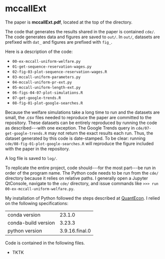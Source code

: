 # mccallExt

The paper is **mccallExt.pdf**, located at the top of the directory.

The code that generates the results shared in the paper is contained `cde/`.
The code generates data and figures are saved to `out/`.
In `out/`, datasets are prefixed with `dat_` and figures are prefixed with `fig_`.

Here is a description of the code:
* `00-ex-mccall-uniform-welfare.py`
* `01-get-sequence-reservation-wages.py`
* `02-fig-03-plot-sequence-reservation-wages.R`
* `03-mccall-uniform-parameters.py`
* `04-mccall-uniform-pr-ext.py`
* `05-mccall-uniform-length-ext.py`
* `06-figs-04-07-plot-simulations.R`
* `07-get-google-trends.R`
* `08-fig-01-plot-google-searches.R`

Because the welfare simulations take a long time to run and the datasets are small,
the .csv files needed to reproduce the paper are committed to the repository.
These datasets can be entirely reproduced by running the code as described---with one exception.
The Google Trends query in `cde/07-get-google-trends.R` may not return the exact results each run.
Thus, the dataset generated by this code is date-stamped.
To be clear:
running `cde/08-fig-01-plot-google-searches.R` will reproduce the figure included with the paper in the repository.

A log file is saved to `log/`.


To replicate the entire project,
code should---for the most part---be run in order of the program name.
The Python code needs to be run from the `cde/` directory because
it relies on relative paths.
I generally 
open a Jupyter QtConsole,
navigate to the `cde/` directory, and
issue commands like `>>> run 00-ex-mccall-uniform-welfare.py`.

My installation of Python followed the steps described at [QuantEcon](https://quantecon.org/).
I relied on the following specifications:

|                     |                |
|---------------------|----------------|
| conda version       | 23.1.0         |
| conda-build version | 3.23.3         |
| python version      | 3.9.16.final.0 |

Code is contained in the following files.

  * TKTK
